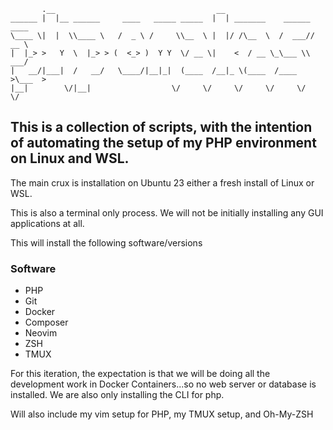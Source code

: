 ```
       .__                                    __
______ |  |__ ______     ____   _____ _____  |  | _______    ______ ____
\____ \|  |  \\____ \   /  _ \ /     \\__  \ |  |/ /\__  \  /  ___// __ \
|  |_> >   Y  \  |_> > (  <_> )  Y Y  \/ __ \|    <  / __ \_\___ \\  ___/
|   __/|___|  /   __/   \____/|__|_|  (____  /__|_ \(____  /____  >\___  >
|__|        \/|__|                  \/     \/     \/     \/     \/     \/

```

## This is a collection of scripts, with the intention of automating the setup of my PHP environment on Linux and WSL.

The main crux is installation on Ubuntu 23 either a fresh install of Linux or WSL.

This is also a terminal only process.  We will not be initially installing any GUI applications at all.

This will install the following software/versions


### Software

* PHP
* Git
* Docker
* Composer
* Neovim
* ZSH
* TMUX

For this iteration, the expectation is that we will be doing all the development work in Docker Containers...so no web server or database
is installed.  We are also only installing the CLI for php.

Will also include my vim setup for PHP, my TMUX setup, and Oh-My-ZSH
